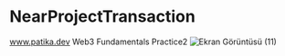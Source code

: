 # NearProjectTransaction
 www.patika.dev Web3 Fundamentals Practice2 
![Ekran Görüntüsü (11)](https://user-images.githubusercontent.com/83474388/163876129-ce202914-2a66-4180-878b-7c41b286f7bd.png)
